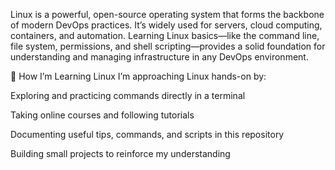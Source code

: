 Linux is a powerful, open-source operating system that forms the backbone of modern DevOps practices. It’s widely used for servers, cloud computing, containers, and automation. Learning Linux basics—like the command line, file system, permissions, and shell scripting—provides a solid foundation for understanding and managing infrastructure in any DevOps environment.

📝 How I’m Learning Linux
I’m approaching Linux hands-on by:

Exploring and practicing commands directly in a terminal

Taking online courses and following tutorials

Documenting useful tips, commands, and scripts in this repository

Building small projects to reinforce my understanding


